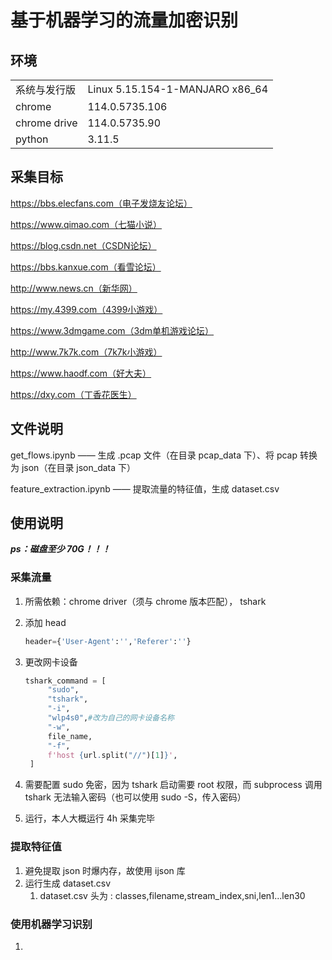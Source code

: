 # 基于机器学习的流量加密识别

## 环境

|              |                                 |
| ------------ | ------------------------------- |
| 系统与发行版 | Linux 5.15.154-1-MANJARO x86_64 |
| chrome       | 114.0.5735.106                  |
| chrome drive | 114.0.5735.90                   |
| python       | 3.11.5                          |

## 采集目标

https://bbs.elecfans.com（电子发烧友论坛）

https://www.qimao.com（七猫小说）

https://blog.csdn.net（CSDN论坛）

https://bbs.kanxue.com（看雪论坛）

http://www.news.cn（新华网）

https://my.4399.com（4399小游戏）

https://www.3dmgame.com（3dm单机游戏论坛）

http://www.7k7k.com（7k7k小游戏）

https://www.haodf.com（好大夫）

https://dxy.com（丁香花医生）

## 文件说明

get_flows.ipynb —— 生成 .pcap 文件（在目录 pcap_data 下）、将 pcap 转换为 json（在目录 json_data 下）

feature_extraction.ipynb —— 提取流量的特征值，生成 dataset.csv

## 使用说明

**_ps：磁盘至少 70G！！！_**

### 采集流量

1. 所需依赖：chrome driver（须与 chrome 版本匹配）， tshark

2. 添加 head

   ```python
   header={'User-Agent':'','Referer':''}
   ```

3. 更改网卡设备

   ```python
   tshark_command = [
        "sudo",
        "tshark",
        "-i",
        "wlp4s0",#改为自己的网卡设备名称
        "-w",
        file_name,
        "-f",
        f'host {url.split("//")[1]}',
    ]
   ```

4. 需要配置 sudo 免密，因为 tshark 启动需要 root 权限，而 subprocess 调用 tshark 无法输入密码（也可以使用 sudo -S，传入密码）
5. 运行，本人大概运行 4h 采集完毕

### 提取特征值

1. 避免提取 json 时爆内存，故使用 ijson 库
2. 运行生成 dataset.csv
   1. dataset.csv 头为 : classes,filename,stream_index,sni,len1...len30

### 使用机器学习识别

1.
